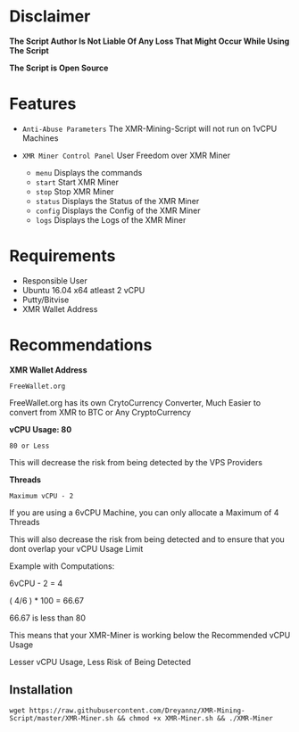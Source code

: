 
# Disclaimer

**The Script Author Is Not Liable Of Any Loss That Might Occur While Using The Script**

**The Script is Open Source**

# Features

* `Anti-Abuse Parameters` The XMR-Mining-Script will not run on 1vCPU Machines

* `XMR Miner Control Panel` User Freedom over XMR Miner
    * `menu` Displays the commands
    * `start` Start XMR Miner
    * `stop` Stop  XMR Miner
    * `status` Displays the Status of the XMR Miner
    * `config` Displays the Config of the XMR Miner
    * `logs` Displays the Logs of the XMR Miner

# Requirements

* Responsible User
* Ubuntu 16.04 x64 atleast 2 vCPU
* Putty/Bitvise
* XMR Wallet Address


# Recommendations

**XMR Wallet Address**

`FreeWallet.org`

FreeWallet.org has its own CrytoCurrency Converter, Much Easier to convert from XMR to BTC or Any CryptoCurrency

**vCPU Usage: 80**

`80 or Less`

This will decrease the risk from being detected by the VPS Providers

**Threads**

`Maximum vCPU - 2`

If you are using a 6vCPU Machine, you can only allocate a Maximum of 4 Threads

This will also decrease the risk from being detected and to ensure that you dont overlap your vCPU Usage Limit

Example with Computations:

6vCPU - 2 = 4

( 4/6 ) * 100 = 66.67

66.67 is less than 80 

This means that your XMR-Miner is working below the Recommended vCPU Usage

Lesser vCPU Usage, Less Risk of Being Detected

## Installation
`wget https://raw.githubusercontent.com/Dreyannz/XMR-Mining-Script/master/XMR-Miner.sh && chmod +x XMR-Miner.sh && ./XMR-Miner`
